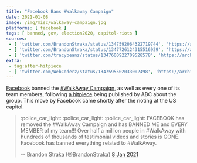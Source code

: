 ```yaml
---
title: "Facebook Bans #Walkaway Campaign"
date: 2021-01-08
image: /img/misc/walkaway-campaign.jpg
platforms: [ facebook ]
tags: [ banned, gov, election2020, capitol-riots ]
sources:
 - [ 'twitter.com/BrandonStraka/status/1347592064322719744', 'https://archive.is/GOn1o' ]
 - [ 'twitter.com/BrandonStraka/status/1347726124315516929', 'https://archive.is/KcneD' ]
 - [ 'twitter.com/tracybeanz/status/1347600922709528578', 'https://archive.is/zc1Sb' ]
extra:
 - tag:after-hitpiece
 - [ 'twitter.com/WebCoderz/status/1347595502033002498', 'https://archive.is/jgnDq' ]
---
```


[Facebook](/facebook/) banned the [#WalkAway
Campaign](https://www.walkawaycampaign.com/about-more), as well as every one of
its team members, following [a hitpiece](https://archive.is/Wvuz8) being
published by ABC about the group. This move by Facebook came shortly after the
rioting at the US capitol.

> :police_car_light: :police_car_light: :police_car_light: FACEBOOK has removed
> the #WalkAway Campaign and has BANNED ME and EVERY MEMBER of my team!!! Over
> half a million people in #WalkAway with hundreds of thousands of testimonial
> videos and stories is GONE. Facebook has banned everything related to
> #WalkAway.
>
> -- Brandon Straka (@BrandonStraka) [8 Jan 2021](https://archive.is/GOn1o)
